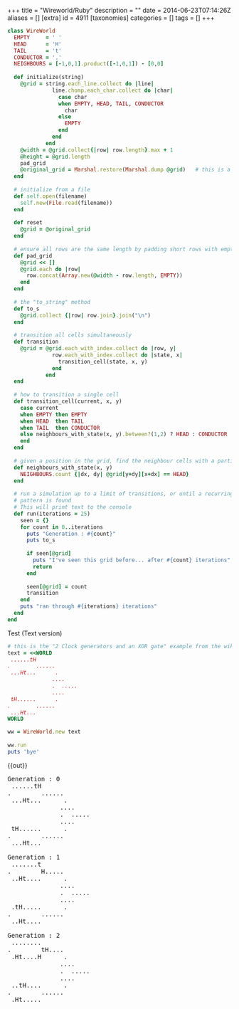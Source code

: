 +++
title = "Wireworld/Ruby"
description = ""
date = 2014-06-23T07:14:26Z
aliases = []
[extra]
id = 4911
[taxonomies]
categories = []
tags = []
+++


```ruby
class WireWorld
  EMPTY     = ' '
  HEAD      = 'H'
  TAIL      = 't'
  CONDUCTOR = '.'
  NEIGHBOURS = [-1,0,1].product([-1,0,1]) - [0,0]
  
  def initialize(string)
    @grid = string.each_line.collect do |line|
              line.chomp.each_char.collect do |char| 
                case char
                when EMPTY, HEAD, TAIL, CONDUCTOR
                  char
                else
                  EMPTY
                end 
              end
            end
    @width = @grid.collect{|row| row.length}.max + 1
    @height = @grid.length
    pad_grid
    @original_grid = Marshal.restore(Marshal.dump @grid)   # this is a deep copy
  end
  
  # initialize from a file
  def self.open(filename)
    self.new(File.read(filename))
  end
  
  def reset
    @grid = @original_grid
  end
  
  # ensure all rows are the same length by padding short rows with empty cells
  def pad_grid
    @grid << []
    @grid.each do |row|
      row.concat(Array.new(@width - row.length, EMPTY))
    end
  end
  
  # the "to_string" method
  def to_s
    @grid.collect {|row| row.join}.join("\n")
  end
  
  # transition all cells simultaneously
  def transition
    @grid = @grid.each_with_index.collect do |row, y| 
              row.each_with_index.collect do |state, x| 
                transition_cell(state, x, y)
              end
            end
  end
  
  # how to transition a single cell
  def transition_cell(current, x, y)
    case current
    when EMPTY then EMPTY
    when HEAD  then TAIL
    when TAIL  then CONDUCTOR
    else neighbours_with_state(x, y).between?(1,2) ? HEAD : CONDUCTOR
    end
  end
  
  # given a position in the grid, find the neighbour cells with a particular state
  def neighbours_with_state(x, y)
    NEIGHBOURS.count {|dx, dy| @grid[y+dy][x+dx] == HEAD}
  end
  
  # run a simulation up to a limit of transitions, or until a recurring
  # pattern is found
  # This will print text to the console
  def run(iterations = 25)
    seen = {}
    for count in 0..iterations
      puts "Generation : #{count}"
      puts to_s
      
      if seen[@grid]
        puts "I've seen this grid before... after #{count} iterations"
        return
      end
      
      seen[@grid] = count
      transition
    end
    puts "ran through #{iterations} iterations"
  end
end
```


Test (Text version)

```ruby
# this is the "2 Clock generators and an XOR gate" example from the wikipedia page
text = <<WORLD
 ......tH
.        ......
 ...Ht...      .
              ....
              .  .....
              ....
 tH......      .
.        ......
 ...Ht...
WORLD

ww = WireWorld.new text
 
ww.run
puts 'bye'
```

{{out}}
<pre style="height:64ex;overflow:scroll">
Generation : 0
 ......tH              
.        ......        
 ...Ht...      .       
              ....     
              .  ..... 
              ....     
 tH......      .       
.        ......        
 ...Ht...              
                       
Generation : 1
 .......t              
.        H.....        
 ..Ht....      .       
              ....     
              .  ..... 
              ....     
 .tH.....      .       
.        ......        
 ..Ht....              
                       
Generation : 2
 ........              
.        tH....        
 .Ht....H      .       
              ....     
              .  ..... 
              ....     
 ..tH....      .       
.        ......        
 .Ht.....              
                       
Generation : 3
 ........              
.        .tH...        
 Ht....Ht      .       
              ....     
              .  ..... 
              ....     
 ...tH...      .       
.        ......        
 Ht......              
                       
Generation : 4
 ........              
H        ..tH..        
 t....Ht.      .       
              ....     
              .  ..... 
              ....     
 ....tH..      .       
H        ......        
 t.......              
                       
Generation : 5
 H.......              
t        ...tH.        
 ....Ht..      .       
              ....     
              .  ..... 
              ....     
 H....tH.      .       
t        ......        
 ........              
                       
Generation : 6
 tH......              
.        ....tH        
 ...Ht...      .       
              ....     
              .  ..... 
              ....     
 tH....tH      .       
.        ......        
 ........              
                       
Generation : 7
 .tH.....              
.        .....t        
 ..Ht....      H       
              ....     
              .  ..... 
              ....     
 .tH....t      .       
.        H.....        
 ........              
                       
Generation : 8
 ..tH....              
.        ......        
 .Ht.....      t       
              HHH.     
              .  ..... 
              ....     
 ..tH....      .       
.        tH....        
 .......H              
                       
Generation : 9
 ...tH...              
.        ......        
 Ht......      .       
              tttH     
              H  H.... 
              ....     
 ...tH...      .       
.        .tH...        
 ......Ht              
                       
Generation : 10
 ....tH..              
H        ......        
 t.......      .       
              ...t     
              t  tH... 
              HHHH     
 ....tH..      .       
.        ..tH..        
 .....Ht.              
                       
Generation : 11
 H....tH.              
t        ......        
 ........      .       
              ....     
              .  .tH.. 
              tttt     
 .....tH.      .       
.        ...tH.        
 ....Ht..              
                       
Generation : 12
 tH....tH              
.        ......        
 ........      .       
              ....     
              .  ..tH. 
              ....     
 ......tH      .       
.        ....tH        
 ...Ht...              
                       
Generation : 13
 .tH....t              
.        H.....        
 ........      .       
              ....     
              .  ...tH 
              ....     
 .......t      H       
.        H....t        
 ..Ht....              
                       
Generation : 14
 ..tH....              
.        tH....        
 .......H      .       
              ....     
              .  ....t 
              HHH.     
 ........      t       
.        tH....        
 .Ht....H              
                       
Generation : 15
 ...tH...              
.        .tH...        
 ......Ht      .       
              ....     
              H  H.... 
              tttH     
 ........      .       
.        .tH...        
 Ht....Ht              
                       
Generation : 16
 ....tH..              
.        ..tH..        
 .....Ht.      .       
              HHHH     
              t  tH... 
              ...t     
 ........      .       
H        ..tH..        
 t....Ht.              
                       
Generation : 17
 .....tH.              
.        ...tH.        
 ....Ht..      .       
              tttt     
              .  .tH.. 
              ....     
 H.......      .       
t        ...tH.        
 ....Ht..              
                       
Generation : 18
 ......tH              
.        ....tH        
 ...Ht...      .       
              ....     
              .  ..tH. 
              ....     
 tH......      .       
.        ....tH        
 ...Ht...              
                       
Generation : 19
 .......t              
.        H....t        
 ..Ht....      H       
              ....     
              .  ...tH 
              ....     
 .tH.....      H       
.        .....t        
 ..Ht....              
                       
Generation : 20
 ........              
.        tH....        
 .Ht....H      t       
              HHH.     
              .  ....t 
              HHH.     
 ..tH....      t       
.        ......        
 .Ht.....              
                       
Generation : 21
 ........              
.        .tH...        
 Ht....Ht      .       
              tttH     
              .  H.... 
              tttH     
 ...tH...      .       
.        ......        
 Ht......              
                       
Generation : 22
 ........              
H        ..tH..        
 t....Ht.      .       
              ...t     
              .  t.... 
              ...t     
 ....tH..      .       
H        ......        
 t.......              
                       
Generation : 23
 H.......              
t        ...tH.        
 ....Ht..      .       
              ....     
              .  ..... 
              ....     
 H....tH.      .       
t        ......        
 ........              
                       
I've seen this grid before... after 23 iterations
bye

```


The GUI version
{{libheader|Ruby/Tk}}

The GUI is somewhat "halfway", in that it animates a text widget so it's not "real" graphics.

```ruby
require 'tk'
 
class WireWorld
  def run_tk
    @tk_root = TkRoot.new(title: "WireWorld")
    
    @tk_text = TkText.new(width: @width, height: @height, font: 'courier')
    @tk_text.insert('end', self.to_s).state('disabled')
    
    @tk_after_interval = 150
    faster_cmd = proc {@tk_after_interval = [25, @tk_after_interval-25].max}
    slower_cmd = proc {@tk_after_interval += 25}
    reset_cmd = proc {self.reset}
    close_cmd = proc do
      @tk_root.after_cancel(@tk_after_id)
      @tk_root.destroy
    end
    
    controls = TkFrame.new
    [ TkButton.new(controls, text: 'Slower', command: slower_cmd),
      TkButton.new(controls, text: 'Faster', command: faster_cmd),
      TkButton.new(controls, text: 'Reset',  command: reset_cmd),
      TkButton.new(controls, text: 'Close',  command: close_cmd),
    ].each {|btn| btn.pack(expand: 1, fill: 'x', side: 'left')}
    
    @tk_text.pack(expand: 1, fill: 'both')
    controls.pack(fill: 'x')
    
    @tk_after_id = @tk_root.after(500) {animate}
    Tk.mainloop
  end
  
  def animate
    transition 
    @tk_text.state('normal') \
            .delete('1.0','end') \
            .insert('end', self.to_s) \
            .state('disabled')
    @tk_after_id = @tk_root.after(@tk_after_interval) {animate}
  end
end

ww = WireWorld.new text
ww.run_tk
```


{{libheader|Shoes}}

```ruby
ww = WireWorld.new text
Shoes.app(title: "Wireworld") do
  world = para('', family: 'monospace')
  animate(4) do
    world.text = ww.to_s
    ww.transition
  end
end
```

